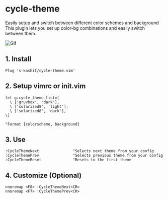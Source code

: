 # cycle-theme

Easily setup and switch between different color schemes and background
This plugin lets you set up color-bg combinations and easily switch between them.


![Gif](https://media.giphy.com/media/1O431gKYbNIoYnmePm/giphy.gif)

## 1. Install


    Plug 's-kashif/cycle-theme.vim'


## 2. Setup vimrc or init.vim


    let g:cycle_theme_list=[
      \ ['gruvbox', 'dark'],
      \ ['solarized8', 'light'],
      \ ['solarized8', 'dark'],
    \]

    "Format [colorscheme, background]


## 3. Use

    :CycleThemeNext               "Selects next theme from your config
    :CycleThemePrev               "Selects previous theme from your config
    :CycleThemeReset              "Resets to the first theme


## 4. Customize (Optional)

    nnoremap <F8> :CycleThemeNext<CR>
    nnoremap <F7> :CycleThemePrev<CR>
